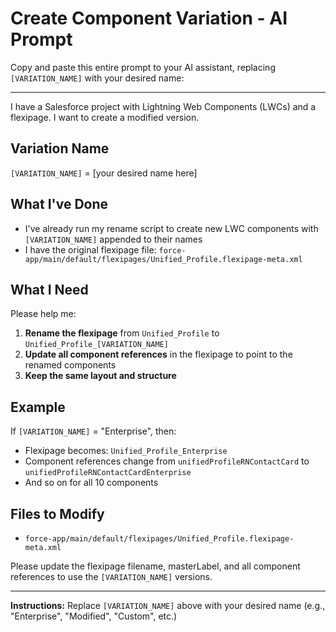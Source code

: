 # Create Component Variation - AI Prompt

Copy and paste this entire prompt to your AI assistant, replacing `[VARIATION_NAME]` with your desired name:

---

I have a Salesforce project with Lightning Web Components (LWCs) and a flexipage. I want to create a modified version.

## Variation Name
`[VARIATION_NAME]` = [your desired name here]

## What I've Done
- I've already run my rename script to create new LWC components with `[VARIATION_NAME]` appended to their names
- I have the original flexipage file: `force-app/main/default/flexipages/Unified_Profile.flexipage-meta.xml`

## What I Need
Please help me:

1. **Rename the flexipage** from `Unified_Profile` to `Unified_Profile_[VARIATION_NAME]`
2. **Update all component references** in the flexipage to point to the renamed components
3. **Keep the same layout and structure**

## Example
If `[VARIATION_NAME]` = "Enterprise", then:
- Flexipage becomes: `Unified_Profile_Enterprise`
- Component references change from `unifiedProfileRNContactCard` to `unifiedProfileRNContactCardEnterprise`
- And so on for all 10 components

## Files to Modify
- `force-app/main/default/flexipages/Unified_Profile.flexipage-meta.xml`

Please update the flexipage filename, masterLabel, and all component references to use the `[VARIATION_NAME]` versions.

---

**Instructions:** Replace `[VARIATION_NAME]` above with your desired name (e.g., "Enterprise", "Modified", "Custom", etc.) 